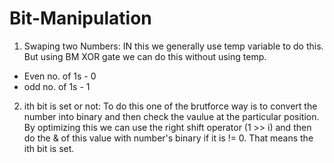 # Bit-Manipulation
1. Swaping two Numbers: IN this we generally use temp variable to do this. But using BM XOR gate we can do this without using temp. 
- Even no. of 1s - 0
- odd no. of 1s - 1
2. ith bit is set or not: To do this one of the brutforce way is to convert the number into binary and then check the vaulue at the particular position. By optimizing this we can use the right shift operator (1 >> i) and then do the & of this value with number's binary if it is != 0. That means the ith bit is set.


